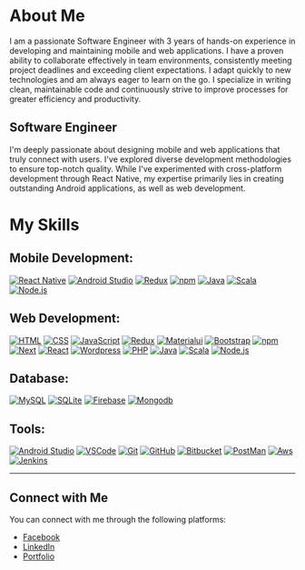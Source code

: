 # About Me

I am a passionate Software Engineer with 3 years of hands-on experience in developing and maintaining mobile and web applications. I have a proven ability to collaborate effectively in team environments, consistently meeting project deadlines and exceeding client expectations. I adapt quickly to new technologies and am always eager to learn on the go. I specialize in writing clean, maintainable code and continuously strive to improve processes for greater efficiency and productivity.

## Software Engineer

I'm deeply passionate about designing mobile and web applications that truly connect with users. I've explored diverse development methodologies to ensure top-notch quality. While I've experimented with cross-platform development through React Native, my expertise primarily lies in creating outstanding Android applications, as well as web development.



# My Skills

## Mobile Development:

[![React Native](https://skillicons.dev/icons?i=react)](https://skillicons.dev)
[![Android Studio](https://skillicons.dev/icons?i=androidstudio)](https://skillicons.dev)
[![Redux](https://skillicons.dev/icons?i=redux)](https://skillicons.dev)
[![npm](https://skillicons.dev/icons?i=npm)](https://skillicons.dev)
[![Java](https://skillicons.dev/icons?i=java)](https://skillicons.dev)
[![Scala](https://skillicons.dev/icons?i=scala)](https://skillicons.dev)
[![Node.js](https://skillicons.dev/icons?i=nodejs)](https://skillicons.dev)

## Web Development:

[![HTML](https://skillicons.dev/icons?i=html)](https://skillicons.dev)
[![CSS](https://skillicons.dev/icons?i=css)](https://skillicons.dev)
[![JavaScript](https://skillicons.dev/icons?i=js)](https://skillicons.dev)
[![Redux](https://skillicons.dev/icons?i=redux)](https://skillicons.dev)
[![Materialui](https://skillicons.dev/icons?i=materialui)](https://skillicons.dev)
[![Bootstrap](https://skillicons.dev/icons?i=bootstrap)](https://skillicons.dev)
[![npm](https://skillicons.dev/icons?i=npm)](https://skillicons.dev)
[![Next](https://skillicons.dev/icons?i=nextjs)](https://skillicons.dev)
[![React](https://skillicons.dev/icons?i=react)](https://skillicons.dev)
[![Wordpress](https://skillicons.dev/icons?i=wordpress)](https://skillicons.dev)
[![PHP](https://skillicons.dev/icons?i=php)](https://skillicons.dev)
[![Java](https://skillicons.dev/icons?i=java)](https://skillicons.dev)
[![Scala](https://skillicons.dev/icons?i=scala)](https://skillicons.dev)
[![Node.js](https://skillicons.dev/icons?i=nodejs)](https://skillicons.dev)


## Database:

[![MySQL](https://skillicons.dev/icons?i=mysql)](https://skillicons.dev)
[![SQLite](https://skillicons.dev/icons?i=sqlite)](https://skillicons.dev)
[![Firebase](https://skillicons.dev/icons?i=firebase)](https://skillicons.dev)
[![Mongodb](https://skillicons.dev/icons?i=mongodb)](https://skillicons.dev)

## Tools:

[![Android Studio](https://skillicons.dev/icons?i=androidstudio)](https://skillicons.dev)
[![VSCode](https://skillicons.dev/icons?i=vscode)](https://skillicons.dev)
[![Git](https://skillicons.dev/icons?i=git)](https://skillicons.dev)
[![GitHub](https://skillicons.dev/icons?i=github)](https://skillicons.dev)
[![Bitbucket](https://skillicons.dev/icons?i=bitbucket)](https://skillicons.dev)
[![PostMan](https://skillicons.dev/icons?i=postman)](https://skillicons.dev)
[![Aws](https://skillicons.dev/icons?i=aws)](https://skillicons.dev)
[![Jenkins](https://skillicons.dev/icons?i=jenkins)](https://skillicons.dev)

---

## Connect with Me

You can connect with me through the following platforms:

- [Facebook](https://www.facebook.com/cjcornel77/)
- [LinkedIn](https://www.linkedin.com/in/christian-jason-cornel-5126441b8/)
- [Portfolio](https://cornelchristian.github.io/)
